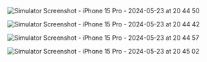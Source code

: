 ![Simulator Screenshot - iPhone 15 Pro - 2024-05-23 at 20 44 50](https://github.com/Avik-creator/Appertizers/assets/77090462/8aefdafd-7901-46b2-b2e0-8f4d1461ccdb)



![Simulator Screenshot - iPhone 15 Pro - 2024-05-23 at 20 44 42](https://github.com/Avik-creator/Appertizers/assets/77090462/9838554e-96c7-4bbd-a1f0-2fe123882793)



![Simulator Screenshot - iPhone 15 Pro - 2024-05-23 at 20 44 57](https://github.com/Avik-creator/Appertizers/assets/77090462/61026cb9-383a-42e9-8461-609f7d5f6324)




![Simulator Screenshot - iPhone 15 Pro - 2024-05-23 at 20 45 02](https://github.com/Avik-creator/Appertizers/assets/77090462/99db95ff-4452-460d-85e5-73264607e3e3)
